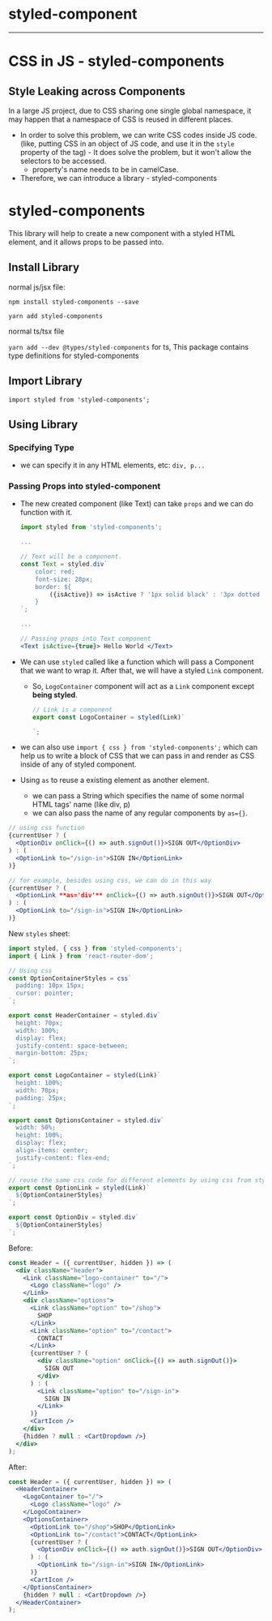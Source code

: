 # styled-component

---

# CSS in JS - styled-components

## Style Leaking across Components

In a large JS project, due to CSS sharing one single global namespace, it may happen that a namespace of CSS is reused in different places.

- In order to solve this problem, we can write CSS codes inside JS code. (like, putting CSS in an object of JS code, and use it in the `style` property of the tag) - It does solve the problem, but it won't allow the selectors to be accessed.
    - property's name needs to be in camelCase.
- Therefore, we can introduce a library - styled-components

# styled-components

This library will help to create a new component with a styled HTML element, and it allows props to be passed into.

## Install Library

normal js/jsx file:

`npm install styled-components --save`

`yarn add styled-components`

normal ts/tsx file

`yarn add --dev @types/styled-components` for ts, This package contains type definitions for styled-components

## Import Library

`import styled from 'styled-components';`

## Using Library

### Specifying Type

- we can specify it in any HTML elements, etc: `div, p...`

### Passing Props into styled-component

- The new created component (like Text) can take `props` and we can do function with it.

    ```jsx
    import styled from 'styled-components';

    ...

    // Text will be a component.
    const Text = styled.div`
    	color: red;
    	font-size: 28px;
    	border: ${
    		({isActive}) => isActive ? '1px solid black' : '3px dotted green'
    	}
    `;

    ...

    // Passing props into Text component
    <Text isActive={true}> Hello World </Text>
    ```

- We can use `styled` called like a function which will pass a Component that we want to wrap it. After that, we will have a styled `Link` component.
    - So, `LogoContainer` component will act as a `Link` component except **being styled**.

        ```jsx
        // Link is a component
        export const LogoContainer = styled(Link)`

        `;
        ```

- we can also use `import { css } from 'styled-components';` which can help us to write a block of CSS that we can pass in and render as CSS inside of any of styled component.
- Using `as` to reuse a existing element as  another element.
    - we can pass a String which specifies the name of some normal HTML tags' name (like div, p)
    - we can also pass the name of any regular components by `as={}`.

```jsx
// using css function
{currentUser ? (
  <OptionDiv onClick={() => auth.signOut()}>SIGN OUT</OptionDiv>
) : (
  <OptionLink to="/sign-in">SIGN IN</OptionLink>
)}
```

```jsx
// for example, besides using css, we can do in this way
{currentUser ? (
  <OptionLink **as='div'** onClick={() => auth.signOut()}>SIGN OUT</OptionLink>
) : (
  <OptionLink to="/sign-in">SIGN IN</OptionLink>
)}
```

New `styles` sheet:

```jsx
import styled, { css } from 'styled-components';
import { Link } from 'react-router-dom';

// Using css 
const OptionContainerStyles = css`
  padding: 10px 15px;
  cursor: pointer;
`;

export const HeaderContainer = styled.div`
  height: 70px;
  width: 100%;
  display: flex;
  justify-content: space-between;
  margin-bottom: 25px;
`;

export const LogoContainer = styled(Link)`
  height: 100%;
  width: 70px;
  padding: 25px;
`;

export const OptionsContainer = styled.div`
  width: 50%;
  height: 100%;
  display: flex;
  align-items: center;
  justify-content: flex-end;
`;

// reuse the same css code for different elements by using css from styled-components
export const OptionLink = styled(Link)`
  ${OptionContainerStyles}
`;

export const OptionDiv = styled.div`
  ${OptionContainerStyles}
`;
```

Before:

```jsx
const Header = ({ currentUser, hidden }) => (
  <div className="header">
    <Link className="logo-container" to="/">
      <Logo className="logo" />
    </Link>
    <div className="options">
      <Link className="option" to="/shop">
        SHOP
      </Link>
      <Link className="option" to="/contact">
        CONTACT
      </Link>
      {currentUser ? (
        <div className="option" onClick={() => auth.signOut()}>
          SIGN OUT
        </div>
      ) : (
        <Link className="option" to="/sign-in">
          SIGN IN
        </Link>
      )}
      <CartIcon />
    </div>
    {hidden ? null : <CartDropdown />}
  </div>
);
```

After:

```jsx
const Header = ({ currentUser, hidden }) => (
  <HeaderContainer>
    <LogoContainer to="/">
      <Logo className="logo" />
    </LogoContainer>
    <OptionsContainer>
      <OptionLink to="/shop">SHOP</OptionLink>
      <OptionLink to="/contact">CONTACT</OptionLink>
      {currentUser ? (
        <OptionDiv onClick={() => auth.signOut()}>SIGN OUT</OptionDiv>
      ) : (
        <OptionLink to="/sign-in">SIGN IN</OptionLink>
      )}
      <CartIcon />
    </OptionsContainer>
    {hidden ? null : <CartDropdown />}
  </HeaderContainer>
);
```
